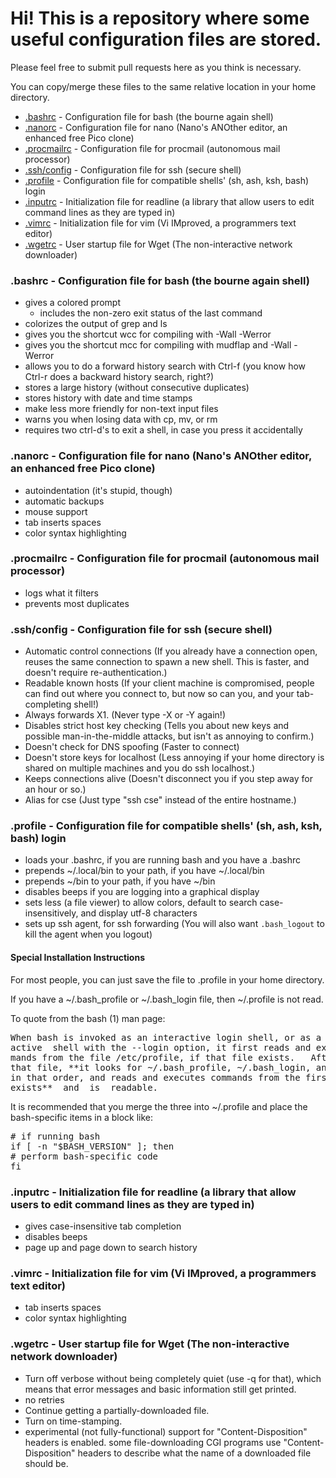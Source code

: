 # Hi! This is a repository where some useful configuration files are stored.

Please feel free to submit pull requests here as you think is necessary.

You can copy/merge these files to the same relative location in your home directory.

*   [.bashrc](#.bashrc) - Configuration file for bash (the bourne again shell)
*   [.nanorc](#.nanorc) - Configuration file for nano (Nano's ANOther editor, an enhanced free Pico clone)
*   [.procmailrc](#.procmailrc) - Configuration file for procmail (autonomous mail processor)
*   [.ssh/config](#.ssh/config) - Configuration file for ssh (secure shell)
*   [.profile](#.profile) - Configuration file for compatible shells' (sh, ash, ksh, bash) login
*   [.inputrc](#.inputrc) - Initialization file for readline (a library that allow users to edit command lines as they are typed in)
*   [.vimrc](#.vimrc) - Initialization file for vim (Vi IMproved, a programmers text editor)
*   [.wgetrc](#.wgetrc) - User startup file for Wget (The non-interactive network downloader)

### <a name=".bashrc">.bashrc</a> - Configuration file for bash (the bourne again shell)

*   gives a colored prompt
    *   includes the non-zero exit status of the last command
*   colorizes the output of grep and ls
*   gives you the shortcut wcc for compiling with -Wall -Werror
*   gives you the shortcut mcc for compiling with mudflap and -Wall -Werror
*   allows you to do a forward history search with Ctrl-f (you know how Ctrl-r does a backward history search, right?)
*   stores a large history (without consecutive duplicates)
*   stores history with date and time stamps
*   make less more friendly for non-text input files
*   warns you when losing data with cp, mv, or rm
*   requires two ctrl-d's to exit a shell, in case you press it accidentally

### <a name=".nanorc">.nanorc</a> - Configuration file for nano (Nano's ANOther editor, an enhanced free Pico clone)

*   autoindentation (it's stupid, though)
*   automatic backups
*   mouse support
*   tab inserts spaces
*   color syntax highlighting

### <a name=".procmailrc">.procmailrc</a> - Configuration file for procmail (autonomous mail processor)

*   logs what it filters
*   prevents most duplicates

### <a name=".ssh/config">.ssh/config</a> - Configuration file for ssh (secure shell)

*   Automatic control connections (If you already have a connection open, reuses the same connection to spawn a new shell. This is faster, and doesn't require re-authentication.)
*   Readable known hosts (If your client machine is compromised, people can find out where you connect to, but now so can you, and your tab-completing shell!)
*   Always forwards X1\. (Never type -X or -Y again!)
*   Disables strict host key checking (Tells you about new keys and possible man-in-the-middle attacks, but isn't as annoying to confirm.)
*   Doesn't check for DNS spoofing (Faster to connect)
*   Doesn't store keys for localhost (Less annoying if your home directory is shared on multiple machines and you do ssh localhost.)
*   Keeps connections alive (Doesn't disconnect you if you step away for an hour or so.)
*   Alias for cse (Just type "ssh cse" instead of the entire hostname.)

### <a name=".profile">.profile</a> - Configuration file for compatible shells' (sh, ash, ksh, bash) login

*   loads your .bashrc, if you are running bash and you have a .bashrc
*   prepends ~/.local/bin to your path, if you have ~/.local/bin
*   prepends ~/bin to your path, if you have ~/bin
*   disables beeps if you are logging into a graphical display
*   sets less (a file viewer) to allow colors, default to search case-insensitively, and display utf-8 characters
*   sets up ssh agent, for ssh forwarding (You will also want `.bash_logout` to kill the agent when you logout)

#### Special Installation Instructions

For most people, you can just save the file to .profile in your home directory.

If you have a ~/.bash\_profile or ~/.bash\_login file, then ~/.profile is not read.

To quote from the bash (1) man page:
<pre>When bash is invoked as an interactive login shell, or as a  non-inter-
active  shell with the --login option, it first reads and executes com-
mands from the file /etc/profile, if that file exists.   After  reading
that file, **it looks for ~/.bash_profile, ~/.bash_login, and ~/.profile,
in that order, and reads and executes commands from the first one  that
exists**  and  is  readable.</pre>
It is recommended that you merge the three into ~/.profile and place the bash-specific items in a block like:
<pre># if running bash
if [ -n "$BASH_VERSION" ]; then
# perform bash-specific code
fi</pre>

### <a name=".inputrc">.inputrc</a> - Initialization file for readline (a library that allow users to edit command lines as they are typed in)

*   gives case-insensitive tab completion
*   disables beeps
*   page up and page down to search history

### <a name=".vimrc">.vimrc</a> - Initialization file for vim (Vi IMproved, a programmers text editor)

*   tab inserts spaces
*   color syntax highlighting

### <a name=".wgetrc">.wgetrc</a> - User startup file for Wget (The non-interactive network downloader)

*   Turn off verbose without being completely quiet (use -q for that), which means that error messages and basic information still get printed.
*   no retries
*   Continue getting a partially-downloaded file.
*   Turn on time-stamping.
*   experimental (not fully-functional) support for "Content-Disposition" headers is enabled.  some file-downloading CGI programs use "Content-Disposition" headers to describe what the name of a downloaded file should be.
